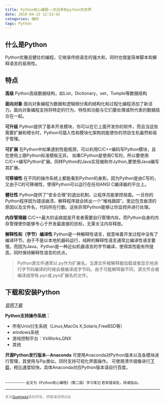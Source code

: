 ```yaml
---
title: Python核心编程——欢迎来到python的世界
date: 2018-04-15 12:53:42
categories: 编码
tags: Python
---
```


## 什么是Python
Python优雅且健壮的编程，它继承传统语言的强大和，同时也借鉴简单脚本和解释语言的易用性。
## 特点
**高级**
Python高级数据结构，如List，Dictionary，set，Tumple等数据结构

**面向对象**
面向对象编程为数据和逻辑相分离的结构化和过程化编程添加了新活力。面向对象编程支持将特定的行为、特性和功能与它们要处理或所代表的数据结合在一起。

**可升级**
Python提供了基本开发模块，你可以在它上面开发你的软件，而且当这些需要扩展和增长时，Python可插入性和模块化架构则能使你的项目生机盎然和易于管理。

**可扩展**
在Python中如果遇到性能瓶颈，可以利用C/C++编码写Python模块，且在使用上跟Python标准模板无异。
如果CPython是使用C写的，所以要使用C/C++编写Python扩展。同样Python的Java实现被称作Jython,要使用Java编写其扩展。

**可移植性**
在不同的操作系统上都能看到Python的身影。因为Python是由C写的，又由于C的可移植性，使得Python可以运行在任何ANSI C编译器的平台上。

**健壮性**
Python提供了“安全合理”的退出机制，让程序员能掌控局面。一旦你的Python程序因为错误崩溃，解释程序就会转出一个“堆栈跟踪”。里边包含崩溃的原因以及文件名，代码所在行数。这些异常Python能够让你监控并进行处理。

**内存管理器**
C/C++最大的诟病就是开发者需要自行管理内存。而Python自身的内存管理使你能够专心于开发最直接的目标，无需关注内存释放。

**解释性和（字节）编译性**
Python是一种解释性语言，就意味着开发过程中没有了编译环节。由于不是以本地机器码运行，纯粹的解释性语言通常比编译性语言要慢。而因为Java，Python是一种近似机器语言的字节编译，使得其性能有所提高，同时保持解释性语言的优点。

> Python源文件通常以.py作为扩展名。当源文件被解释器加载或者显示地进行字节码编译的时候会被编译成字节码。由于可能解释器不同，源文件会被编译成带有.pyc或.pyo扩展名的文件。

## 下载和安装Python
*[官网下载](https://www.python.org/downloads/)*

**Python支持操作系统：**

 - 所有Unix衍生系统（Linux,MacOs X,Solaris,FreeBSD等）
 - windows系统
 - 游戏控制平台：VxWorks,QNX
 - 其他

**开源Python发行版本--Anaconda**
可使用Anaconda对Python版本以及各模块进行管理，其使用与Pip类似，同时支持可视化界面操作。
可使用清华镜像进行[下载](https://mirrors.tuna.tsinghua.edu.cn/anaconda/archive/)，相比速度较快。具体Anaconda对应Python版本请自行百度。


<br/>
----------
<small>此文为《Python核心编程》（第二版）学习笔记
若有错误处，烦请指出。</small>

---
<small><font color= "gray">本文[Quenwaz](http://quenwaz.github.io)版权所有，转载请说明出处</font></small>